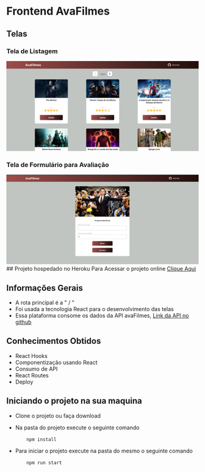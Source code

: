 # Frontend AvaFilmes 

## Telas
### Tela de Listagem
![web 1](https://github.com/silas-silva/avaFilmes/blob/main/assets/img/web1.png)

### Tela de Formulário para Avaliação
![web 2](https://github.com/silas-silva/avaFilmes/blob/main/assets/img/web2.png)## Projeto hospedado no Heroku
Para Acessar o projeto online [Clique Aqui](https://silas-silva.herokuapp.com/avaMovies)

## Informações Gerais
* A rota principal é a " / " 
* Foi usada a tecnologia React para o desenvolvimento das telas
* Essa plataforma consome os dados da API avaFilmes, [Link da API no github](https://github.com/silas-silva/avaFilmes)

## Conhecimentos Obtidos
* React Hooks
* Componentização usando React
* Consumo de API 
* React Routes
* Deploy

## Iniciando o projeto na sua maquina

* Clone o projeto ou faça download
* Na pasta do projeto execute o seguinte comando

    ```npm
        npm install
    ```
* Para iniciar o projeto execute na pasta do mesmo o seguinte comando
    ```npm
        npm run start
    ```


